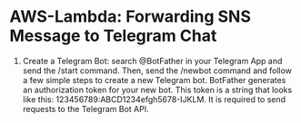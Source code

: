 # AWS-Lambda: Forwarding SNS Message to Telegram Chat

1.  Create a Telegram Bot: search @BotFather in your Telegram App and send the /start command. Then, send the /newbot command and follow a few simple steps to create a new Telegram bot.
BotFather generates an authorization token for your new bot. This token is a string that looks like this: 123456789:ABCD1234efgh5678-IJKLM. It is required to send requests to the Telegram Bot API.

